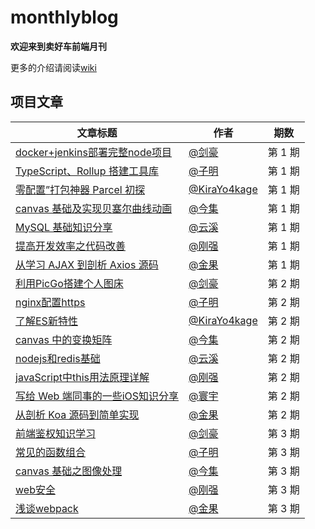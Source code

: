 # monthlyblog
**欢迎来到卖好车前端月刊**

更多的介绍请阅读[wiki](https://github.com/maihaoche/monthlyblog/wiki)

## 项目文章
| 文章标题 | 作者 | 期数 |
| ---- | ---- | ---- |
| [docker+jenkins部署完整node项目](https://github.com/maihaoche/monthlyblog/blob/de54edb51781e293a2406f5ec8c6ca117cfa96cd/phase_1/docker+jenkins%E9%83%A8%E7%BD%B2%E5%AE%8C%E6%95%B4node%E9%A1%B9%E7%9B%AE_jinhao_20191227.md) | [@剑豪](https://github.com/jianhao) | 第 1 期 |
| [TypeScript、Rollup 搭建工具库](https://github.com/maihaoche/monthlyblog/blob/de54edb51781e293a2406f5ec8c6ca117cfa96cd/phase_1/TypeScript%E3%80%81Rollup%E6%90%AD%E5%BB%BA%E5%B7%A5%E5%85%B7%E5%BA%93_ziming_20191226.md) | [@子明](https://github.com/simonwong) | 第 1 期 |
| [零配置”打包神器 Parcel 初探](https://github.com/maihaoche/monthlyblog/blob/de54edb51781e293a2406f5ec8c6ca117cfa96cd/phase_1/%E2%80%9C%E9%9B%B6%E9%85%8D%E7%BD%AE%E2%80%9D%E6%89%93%E5%8C%85%E7%A5%9E%E5%99%A8%20Parcel%20%E5%88%9D%E6%8E%A2_KiraYo4kage_20191227.md) | [@KiraYo4kage](https://github.com/KiraYo4kage) | 第 1 期 |
| [canvas 基础及实现贝塞尔曲线动画](https://github.com/maihaoche/monthlyblog/blob/de54edb51781e293a2406f5ec8c6ca117cfa96cd/phase_1/canvas%20%E5%9F%BA%E7%A1%80-%E5%AE%9E%E7%8E%B0%E8%B4%9D%E5%A1%9E%E5%B0%94%E6%9B%B2%E7%BA%BF%E5%8A%A8%E7%94%BB_jinjiting_20191227.md) | [@今集](https://github.com/JINJITING) | 第 1 期 |
| [MySQL 基础知识分享](https://github.com/maihaoche/monthlyblog/blob/de54edb51781e293a2406f5ec8c6ca117cfa96cd/phase_1/MySQL%E5%9F%BA%E7%A1%80%E7%9F%A5%E8%AF%86%E5%88%86%E4%BA%AB_yunxi_20191227.md) | [@云溪](https://github.com/mancaomhc) | 第 1 期 |
| [提高开发效率之代码改善](https://github.com/maihaoche/monthlyblog/blob/master/phase_1/%E6%8F%90%E9%AB%98%E5%BC%80%E5%8F%91%E6%95%88%E7%8E%87%E4%B9%8B%E4%BB%A3%E7%A0%81%E6%94%B9%E5%96%84_gangqiang_20191227.md) | [@刚强](https://github.com/wanggangqiang999) | 第 1 期 |
| [从学习 AJAX 到剖析 Axios 源码](https://github.com/maihaoche/monthlyblog/blob/master/phase_1/%E4%BB%8E%E5%AD%A6%E4%B9%A0AJAX%E5%88%B0%E5%89%96%E6%9E%90Axios%E6%BA%90%E7%A0%81_jinguo_20191225.md) | [@金果](https://github.com/jinguo) | 第 1 期 |
| [利用PicGo搭建个人图床](https://github.com/maihaoche/monthlyblog/blob/master/phase_2/%E5%88%A9%E7%94%A8PicGo%E6%90%AD%E5%BB%BA%E4%B8%AA%E4%BA%BA%E5%9B%BE%E5%BA%8A_jinhao_20200203.md) | [@剑豪](https://github.com/jianhao) | 第 2 期 |
| [nginx配置https](https://github.com/maihaoche/monthlyblog/blob/master/phase_2/nginx%E9%85%8D%E7%BD%AEhttps_ziming_20200203.md) | [@子明](https://github.com/simonwong) | 第 2 期 |
| [了解ES新特性](https://github.com/maihaoche/monthlyblog/blob/master/phase_2/%E4%BA%86%E8%A7%A3ES%E6%96%B0%E7%89%B9%E6%80%A7_KiraYo4kage_20200204.md) | [@KiraYo4kage](https://github.com/KiraYo4kage) | 第 2 期 |
| [canvas 中的变换矩阵](https://github.com/maihaoche/monthlyblog/blob/master/phase_2/canvas%20%E7%9A%84%E5%8F%98%E6%8D%A2%E7%9F%A9%E9%98%B5_jinjiting_20200202.md) | [@今集](https://github.com/JINJITING) | 第 2 期 |
| [nodejs和redis基础](https://github.com/maihaoche/monthlyblog/blob/master/phase_2/nodejs%E5%92%8Credis%E5%9F%BA%E7%A1%80_yunxi_20200206.md) | [@云溪](https://github.com/mancaomhc) | 第 2 期 |
| [javaScript中this用法原理详解](https://github.com/maihaoche/monthlyblog/blob/master/phase_2/javaScript%E4%B8%ADthis%E7%9A%84%E7%94%A8%E6%B3%95%E8%AF%A6%E8%A7%A3_gangqiang_20200206.md) | [@刚强](https://github.com/wanggangqiang999) | 第 2 期 |
| [写给 Web 端同事的一些iOS知识分享](https://github.com/maihaoche/monthlyblog/blob/master/phase_2/%E5%86%99%E7%BB%99%20Web%20%E7%AB%AF%E5%90%8C%E4%BA%8B%E7%9A%84%E4%B8%80%E4%BA%9BiOS%E7%9F%A5%E8%AF%86%E5%88%86%E4%BA%AB_huanyu_20200206.md) | [@寰宇](https://github.com/xtyHY) | 第 2 期 |
| [从剖析 Koa 源码到简单实现](https://github.com/maihaoche/monthlyblog/blob/master/phase_2/%E4%BB%8E%E5%89%96%E6%9E%90%20Koa%20%E6%BA%90%E7%A0%81%E5%88%B0%E7%AE%80%E5%8D%95%E5%AE%9E%E7%8E%B0_jinguo_20200205.md) | [@金果](https://github.com/jinguo) | 第 2 期 |
| [前端鉴权知识学习](https://github.com/maihaoche/monthlyblog/blob/master/phase_3/%E5%89%8D%E7%AB%AF%E9%89%B4%E6%9D%83%E7%9F%A5%E8%AF%86%E5%AD%A6%E4%B9%A0_jianhao_20200323.md) | [@剑豪](https://github.com/jianhao) | 第 3 期 |
| [常见的函数组合](https://github.com/maihaoche/monthlyblog/blob/master/phase_3/%E5%B8%B8%E8%A7%81%E7%9A%84%E5%87%BD%E6%95%B0%E7%BB%84%E5%90%88_ziming_20200323.md) | [@子明](https://github.com/simonwong) | 第 3 期 |
| [canvas 基础之图像处理](https://github.com/maihaoche/monthlyblog/blob/master/phase_3/canvas%20%E5%9F%BA%E7%A1%80%E4%B9%8B%E5%9B%BE%E5%83%8F%E5%A4%84%E7%90%86_jinjiting_20200323.md) | [@今集](https://github.com/JINJITING) | 第 3 期 |
| [web安全](https://github.com/maihaoche/monthlyblog/blob/master/phase_3/web%E5%AE%89%E5%85%A8_gangqiang_20200323.md) | [@刚强](https://github.com/wanggangqiang999) | 第 3 期 |
| [浅谈webpack](https://github.com/maihaoche/monthlyblog/blob/master/phase_3/%E6%B5%85%E8%B0%88webpack_jinguo_20200322.md) | [@金果](https://github.com/jinguo) | 第 3 期 |